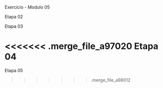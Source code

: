 Exercicio - Modulo 05

Etapa 02

Etapa 03

<<<<<<< .merge_file_a97020
Etapa 04
=======

Etapa 05
>>>>>>> .merge_file_a98012
